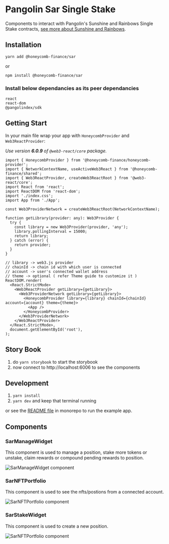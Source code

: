 # Pangolin Sar Single Stake
Components to interact with Pangolin's Sunshine and Rainbows Single Stake contracts, [see more about Sunshine and Rainbows](https://blog.pangolin.exchange/pangolin-launches-sunshine-and-rainbows-the-ultimate-staking-algorithm-for-sticky-liquidity-80a099515bea).

## Installation
`yarn add @honeycomb-finance/sar`

or

`npm install @honeycomb-finance/sar`

### Install below dependancies as its peer dependancies

```
react
react-dom
@pangolindex/sdk
```

## Getting Start
In your main file wrap your app with `HoneycombProvider` and `Web3ReactProvider`:

_Use version **6.0.9** of `@web3-react/core` package._

```tsx
import { HoneycombProvider } from '@honeycomb-finance/honeycomb-provider';
import { NetworkContextName, useActiveWeb3React } from '@honeycomb-finance/shared';
import { Web3ReactProvider, createWeb3ReactRoot } from '@web3-react/core';
import React from 'react';
import ReactDOM from 'react-dom';
import './index.css';
import App from './App';

const Web3ProviderNetwork = createWeb3ReactRoot(NetworkContextName);

function getLibrary(provider: any): Web3Provider {
  try {
    const library = new Web3Provider(provider, 'any');
    library.pollingInterval = 15000;
    return library;
  } catch (error) {
    return provider;
  }
}

// library -> web3.js provider
// chainId -> chain id with which user is connected
// account -> user's connected wallet address
// theme -> optional ( refer Theme guide to customize it )
ReactDOM.render(
  <React.StrictMode>
    <Web3ReactProvider getLibrary={getLibrary}>
      <Web3ProviderNetwork getLibrary={getLibrary}>
        <HoneycombProvider library={library} chainId={chainId} account={account} theme={theme}>
          <App />
        </HoneycombProvider>
      </Web3ProviderNetwork>
    </Web3ReactProvider>
  </React.StrictMode>,
  document.getElementById('root'),
);
```

## Story Book

1. do `yarn storybook` to start the storybook
2. now connect to http://localhost:6006 to see the components

## Development

1. `yarn install`
2. `yarn dev` and keep that terminal running

or see the [README file](/monorepo/README.md) in monorepo to run the example app.

## Components

### SarManageWidget
This component is used to manage a position, stake more tokens or unstake, claim rewards or compound pending rewards to position.

![SarManageWidget component](docs/SarManageWidget.png)

### SarNFTPortfolio
This component is used to see the nfts/postions from a connected account.

![SarNFTPortfolio component](docs/SarNFTPortfolio.png)

### SarStakeWidget
This component is used to create a new position.

![SarNFTPortfolio component](docs/SarStakeWidget.png)
